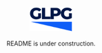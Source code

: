 <img src="./public/logo.svg" alt="GLPG" width="100" style="margin: 0 auto; display: block;"/>
<p style="text-align: center; margin-top: 20px;">README is under construction.</p>

